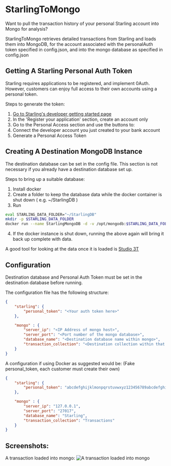 # StarlingToMongo

Want to pull the transaction history of your personal Starling account into Mongo for analysis?

StarlingToMongo retrieves detailed transactions from Starling and loads them into MongoDB,
for the account associated with the personalAuth token specified in config.json,
and into the mongo database as specified in config.json

## Getting A Starling Personal Auth Token

Starling requires applications to be registered, and implement 0Auth. 
However, customers can enjoy full access to their own accounts using a personal token. 

Steps to generate the token:
1. [Go to Starling's developer getting started page](https://developer.starlingbank.com/get-started)
2. In the 'Register your application' section, create an account only
3. Go to the Personal Access section and use the buttons to:
4. Connect the developer account you just created to your bank account
5. Generate a Personal Access Token

## Creating A Destination MongoDB Instance

The destination database can be set in the config file. 
This section is not necessary if you already have a destination database set up. 

Steps to bring up a suitable database:
1. Install docker
2. Create a folder to keep the database data while the docker container is shut down ( e.g. ~/StarlingDB )
3. Run 
```bash
eval STARLING_DATA_FOLDER="~/StarlingDB"
mkdir -p $STARLING_DATA_FOLDER
docker run --name StarlingMongoDB -d -v /opt/mongodb:$STARLING_DATA_FOLDER -p 27017:27017 mongo
```
4. If the docker instance is shut down, running the above again will bring it back up complete with data. 

A good tool for looking at the data once it is loaded is [Studio 3T](https://studio3t.com/)

## Configuration

Destination database and Personal Auth Token must be set in the destination database before running. 

The configuration file has the following structure:
```JSON
{
    "starling": {
        "personal_token": "<Your auth token here>"
    },

    "mongo" : {
        "server_ip": "<IP Address of mongo host>",
        "server_port": "<Port number of the mongo database>",
        "database_name": "<Destination database name within mongo>",
        "transaction_collection": "<Destination collection within that database>"
    }
}
```

A configuration if using Docker as suggested would be:
(Fake personal_token, each customer must create their own)

```JSON
{
    "starling": {
        "personal_token": "abcdefghijklmonpqrstuvwxyz123456789abcdefghijklmonpqrstuvwxyz123"
    },

    "mongo" : {
        "server_ip": "127.0.0.1",
        "server_port": "27017",
        "database_name": "Starling",
        "transaction_collection": "Transactions"
    }
}
```
## Screenshots:

A transaction loaded into mongo:
![A transaction loaded into mongo](http://imgur.com/mIMkwvwl.png)
